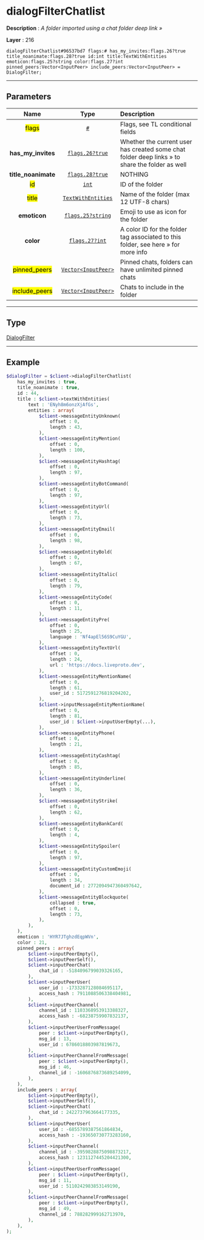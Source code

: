 # dialogFilterChatlist

**Description** : *A folder imported using a chat folder deep link &raquo;*

**Layer** : 216

```tl
dialogFilterChatlist#96537bd7 flags:# has_my_invites:flags.26?true title_noanimate:flags.28?true id:int title:TextWithEntities emoticon:flags.25?string color:flags.27?int pinned_peers:Vector<InputPeer> include_peers:Vector<InputPeer> = DialogFilter;
```

---

## Parameters

| Name | Type | Description |
| :---: | :---: | :--- |
| <mark>flags</mark> | [`#`](type/#) | Flags, see TL conditional fields |
| **has_my_invites** | [`flags.26?true`](type/true) | Whether the current user has created some chat folder deep links » to share the folder as well |
| **title_noanimate** | [`flags.28?true`](type/true) | NOTHING |
| <mark>id</mark> | [`int`](type/int) | ID of the folder |
| <mark>title</mark> | [`TextWithEntities`](type/TextWithEntities) | Name of the folder (max 12 UTF-8 chars) |
| **emoticon** | [`flags.25?string`](type/string) | Emoji to use as icon for the folder |
| **color** | [`flags.27?int`](type/int) | A color ID for the folder tag associated to this folder, see here » for more info |
| <mark>pinned_peers</mark> | [`Vector<InputPeer>`](type/InputPeer) | Pinned chats, folders can have unlimited pinned chats |
| <mark>include_peers</mark> | [`Vector<InputPeer>`](type/InputPeer) | Chats to include in the folder |

---

## Type

[DialogFilter](type/DialogFilter)

---

## Example

```php
$dialogFilter = $client->dialogFilterChatlist(
	has_my_invites : true,
	title_noanimate : true,
	id : 44,
	title : $client->textWithEntities(
		text : 'ENyh8m6onzXjAfGs',
		entities : array(
			$client->messageEntityUnknown(
				offset : 0,
				length : 43,
			),
			$client->messageEntityMention(
				offset : 0,
				length : 100,
			),
			$client->messageEntityHashtag(
				offset : 0,
				length : 97,
			),
			$client->messageEntityBotCommand(
				offset : 0,
				length : 97,
			),
			$client->messageEntityUrl(
				offset : 0,
				length : 73,
			),
			$client->messageEntityEmail(
				offset : 0,
				length : 98,
			),
			$client->messageEntityBold(
				offset : 0,
				length : 67,
			),
			$client->messageEntityItalic(
				offset : 0,
				length : 79,
			),
			$client->messageEntityCode(
				offset : 0,
				length : 11,
			),
			$client->messageEntityPre(
				offset : 0,
				length : 25,
				language : 'Nf4apEl56S9CuYGU',
			),
			$client->messageEntityTextUrl(
				offset : 0,
				length : 24,
				url : 'https://docs.liveproto.dev',
			),
			$client->messageEntityMentionName(
				offset : 0,
				length : 61,
				user_id : 5172591276819204202,
			),
			$client->inputMessageEntityMentionName(
				offset : 0,
				length : 81,
				user_id : $client->inputUserEmpty(...),
			),
			$client->messageEntityPhone(
				offset : 0,
				length : 21,
			),
			$client->messageEntityCashtag(
				offset : 0,
				length : 85,
			),
			$client->messageEntityUnderline(
				offset : 0,
				length : 36,
			),
			$client->messageEntityStrike(
				offset : 0,
				length : 62,
			),
			$client->messageEntityBankCard(
				offset : 0,
				length : 4,
			),
			$client->messageEntitySpoiler(
				offset : 0,
				length : 97,
			),
			$client->messageEntityCustomEmoji(
				offset : 0,
				length : 34,
				document_id : 2772094947360497642,
			),
			$client->messageEntityBlockquote(
				collapsed : true,
				offset : 0,
				length : 73,
			),
		),
	),
	emoticon : 'HYR7JTghzdEqpWVn',
	color : 21,
	pinned_peers : array(
		$client->inputPeerEmpty(),
		$client->inputPeerSelf(),
		$client->inputPeerChat(
			chat_id : -5184096799039326165,
		),
		$client->inputPeerUser(
			user_id : -1733287128084695117,
			access_hash : 7911088506338404981,
		),
		$client->inputPeerChannel(
			channel_id : 1103368953913388327,
			access_hash : -68238759907832137,
		),
		$client->inputPeerUserFromMessage(
			peer : $client->inputPeerEmpty(),
			msg_id : 13,
			user_id : 6786018803987819673,
		),
		$client->inputPeerChannelFromMessage(
			peer : $client->inputPeerEmpty(),
			msg_id : 46,
			channel_id : -1606876873689254099,
		),
	),
	include_peers : array(
		$client->inputPeerEmpty(),
		$client->inputPeerSelf(),
		$client->inputPeerChat(
			chat_id : 2422737963664177335,
		),
		$client->inputPeerUser(
			user_id : -6855789387561864834,
			access_hash : -193650730773283160,
		),
		$client->inputPeerChannel(
			channel_id : -3959828875098873217,
			access_hash : 1231127445204421300,
		),
		$client->inputPeerUserFromMessage(
			peer : $client->inputPeerEmpty(),
			msg_id : 11,
			user_id : 5110242983853149190,
		),
		$client->inputPeerChannelFromMessage(
			peer : $client->inputPeerEmpty(),
			msg_id : 49,
			channel_id : 788282999162713970,
		),
	),
);
```